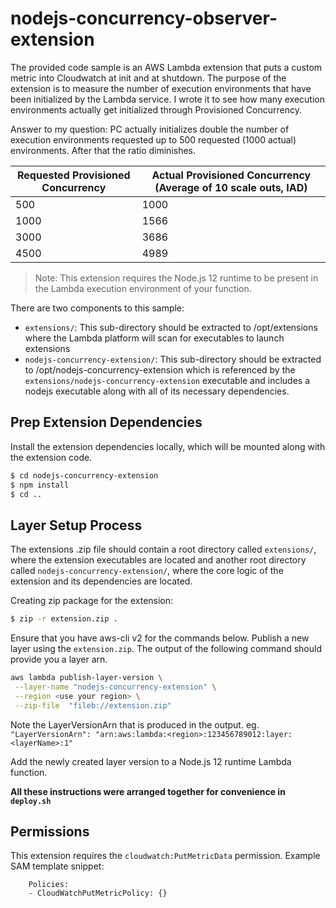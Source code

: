 # nodejs-concurrency-observer-extension

The provided code sample is an AWS Lambda extension that puts a custom metric into Cloudwatch at init and at shutdown. The purpose of the extension is to measure the number of execution environments that have been initialized by the Lambda service. I wrote it to see how many execution environments actually get initialized through Provisioned Concurrency. 

Answer to my question: PC actually initializes double the number of execution environments requested up to 500 requested (1000 actual) environments. After that the ratio diminishes.

| Requested Provisioned Concurrency	| Actual Provisioned Concurrency (Average of 10 scale outs, IAD) |
|-----------------------------------|--------------------------------------------------------------- |
| 500	                              | 1000                                                           |
| 1000	                             | 1566                                                           |
| 3000	                             | 3686                                                           |
| 4500	                             | 4989                                                           |
	
> Note: This extension requires the Node.js 12 runtime to be present in the Lambda execution environment of your function.

There are two components to this sample:
* `extensions/`: This sub-directory should be extracted to /opt/extensions where the Lambda platform will scan for executables to launch extensions
* `nodejs-concurrency-extension/`: This sub-directory should be extracted to /opt/nodejs-concurrency-extension which is referenced by the `extensions/nodejs-concurrency-extension` executable and includes a nodejs executable along with all of its necessary dependencies.

## Prep Extension Dependencies
Install the extension dependencies locally, which will be mounted along with the extension code.

```bash
$ cd nodejs-concurrency-extension
$ npm install
$ cd ..
```

## Layer Setup Process
The extensions .zip file should contain a root directory called `extensions/`, where the extension executables are located and another root directory called `nodejs-concurrency-extension/`, where the core logic of the extension and its dependencies are located.

Creating zip package for the extension:
```bash
$ zip -r extension.zip .
```

Ensure that you have aws-cli v2 for the commands below.
Publish a new layer using the `extension.zip`. The output of the following command should provide you a layer arn.
```bash
aws lambda publish-layer-version \
 --layer-name "nodejs-concurrency-extension" \
 --region <use your region> \
 --zip-file  "fileb://extension.zip"
```
Note the LayerVersionArn that is produced in the output.
eg. `"LayerVersionArn": "arn:aws:lambda:<region>:123456789012:layer:<layerName>:1"`

Add the newly created layer version to a Node.js 12 runtime Lambda function.

**All these instructions were arranged together for convenience in `deploy.sh`**


## Permissions

This extension requires the `cloudwatch:PutMetricData` permission. Example SAM template snippet:

```
    Policies:
    - CloudWatchPutMetricPolicy: {}
```
